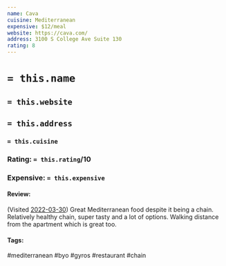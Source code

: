 ```yaml
---
name: Cava
cuisine: Mediterranean
expensive: $12/meal
website: https://cava.com/
address: 3100 S College Ave Suite 130
rating: 8
---
```

# `= this.name`
## `= this.website`
## `= this.address`
### `= this.cuisine`
### Rating: `= this.rating`/10
### Expensive:  `= this.expensive`

#### Review:
(Visited [2022-03-30](../../Daily_Notes/2022-03-30.md)) Great Mediterranean food despite it being a chain. Relatively healthy chain, super tasty and a lot of options. Walking distance from the apartment which is great too.

#### Tags:
#mediterranean #byo #gyros #restaurant #chain